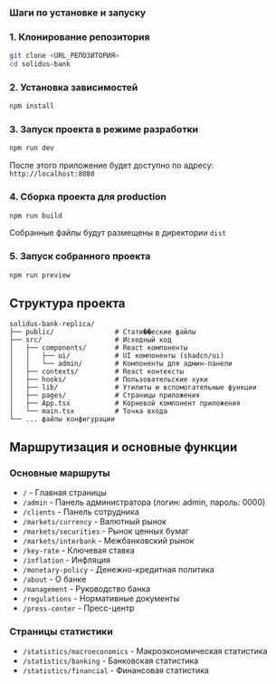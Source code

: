 ### Шаги по установке и запуску
### 1. Клонирование репозитория
```bash
git clone <URL_РЕПОЗИТОРИЯ>
cd solidus-bank
```

### 2. Установка зависимостей
```bash
npm install
```

### 3. Запуск проекта в режиме разработки
```bash
npm run dev
```
После этого приложение будет доступно по адресу: `http://localhost:8080`

### 4. Сборка проекта для production
```bash
npm run build
```
Собранные файлы будут размещены в директории `dist`

### 5. Запуск собранного проекта
```bash
npm run preview
```

## Структура проекта
```
solidus-bank-replica/
├── public/               # Стати��еские файлы
├── src/                  # Исходный код
│   ├── components/       # React компоненты
│   │   ├── ui/           # UI компоненты (shadcn/ui)
│   │   └── admin/        # Компоненты для админ-панели
│   ├── contexts/         # React контексты
│   ├── hooks/            # Пользовательские хуки
│   ├── lib/              # Утилиты и вспомогательные функции
│   ├── pages/            # Страницы приложения
│   ├── App.tsx           # Корневой компонент приложения
│   └── main.tsx          # Точка входа
└── ... файлы конфигурации
```

## Маршрутизация и основные функции
### Основные маршруты
- `/` - Главная страницы
- `/admin` - Панель администратора (логин: admin, пароль: 0000)
- `/clients` - Панель сотрудника
- `/markets/currency` - Валютный рынок
- `/markets/securities` - Рынок ценных бумаг
- `/markets/interbank` - Межбанковский рынок
- `/key-rate` - Ключевая ставка
- `/inflation` - Инфляция
- `/monetary-policy` - Денежно-кредитная политика
- `/about` - О банке
- `/management` - Руководство банка
- `/regulations` - Нормативные документы
- `/press-center` - Пресс-центр

### Страницы статистики
- `/statistics/macroeconomics` - Макроэкономическая статистика
- `/statistics/banking` - Банковская статистика
- `/statistics/financial` - Финансовая статистика
